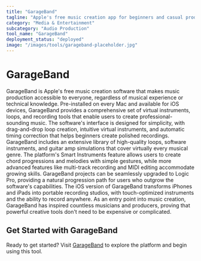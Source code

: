 ```yaml
---
title: "GarageBand"
tagline: "Apple's free music creation app for beginners and casual producers"
category: "Media & Entertainment"
subcategory: "Audio Production"
tool_name: "GarageBand"
deployment_status: "deployed"
image: "/images/tools/garageband-placeholder.jpg"
---
```


# GarageBand

GarageBand is Apple's free music creation software that makes music production accessible to everyone, regardless of musical experience or technical knowledge. Pre-installed on every Mac and available for iOS devices, GarageBand provides a comprehensive set of virtual instruments, loops, and recording tools that enable users to create professional-sounding music. The software's interface is designed for simplicity, with drag-and-drop loop creation, intuitive virtual instruments, and automatic timing correction that helps beginners create polished recordings. GarageBand includes an extensive library of high-quality loops, software instruments, and guitar amp simulations that cover virtually every musical genre. The platform's Smart Instruments feature allows users to create chord progressions and melodies with simple gestures, while more advanced features like multi-track recording and MIDI editing accommodate growing skills. GarageBand projects can be seamlessly upgraded to Logic Pro, providing a natural progression path for users who outgrow the software's capabilities. The iOS version of GarageBand transforms iPhones and iPads into portable recording studios, with touch-optimized instruments and the ability to record anywhere. As an entry point into music creation, GarageBand has inspired countless musicians and producers, proving that powerful creative tools don't need to be expensive or complicated.

## Get Started with GarageBand

Ready to get started? Visit [GarageBand](https://apps.apple.com/us/app/garageband/id408709785) to explore the platform and begin using this tool.
